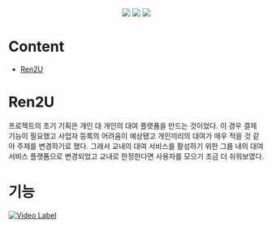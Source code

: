 
<div align=center>  
  <img src="https://img.shields.io/badge/swift-F05138?style=for-the-badge&logo=swift&logoColor=white">
  <img src="https://img.shields.io/badge/Xcode-147EFB?style=for-the-badge&logo=xcode&logoColor=white">
  <img src="https://img.shields.io/badge/Firebase-FFCA28?style=for-the-badge&logo=firebase&logoColor=white">
</div>

# Content 

* [Ren2U](#ren2u)

# Ren2U 

프로젝트의 초기 기획은 개인 대 개인의 대여 플랫폼을 만드는 것이었다. 이 경우 결제 기능이 필요했고 사업자 등록의 어려움이 예상됐고 개인끼리의 대여가 매우 적을 것 같아 주제를 변경하기로 했다. 그래서 교내의 대여 서비스를 활성하기 위한 그룹 내의 대여 서비스 플랫폼으로 변경되었고 교내로 한정한다면 사용자를 모으기 조금 더 쉬워보였다. 

# 기능 

[![Video Label](http://img.youtube.com/vi/RzVOqep2neI/0.jpg)](https://youtu.be/RzVOqep2neI)


